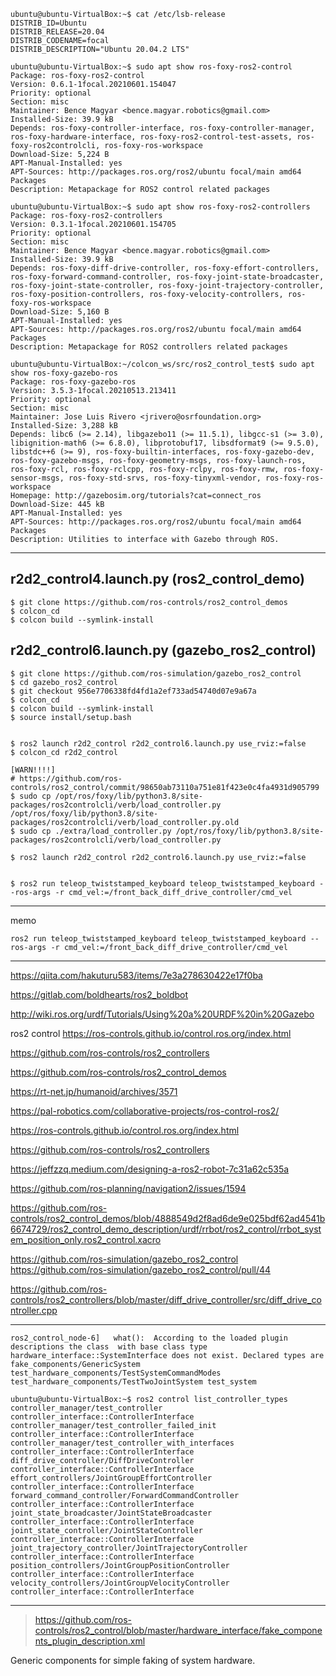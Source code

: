 ```
ubuntu@ubuntu-VirtualBox:~$ cat /etc/lsb-release 
DISTRIB_ID=Ubuntu
DISTRIB_RELEASE=20.04
DISTRIB_CODENAME=focal
DISTRIB_DESCRIPTION="Ubuntu 20.04.2 LTS"
```

```
ubuntu@ubuntu-VirtualBox:~$ sudo apt show ros-foxy-ros2-control
Package: ros-foxy-ros2-control
Version: 0.6.1-1focal.20210601.154047
Priority: optional
Section: misc
Maintainer: Bence Magyar <bence.magyar.robotics@gmail.com>
Installed-Size: 39.9 kB
Depends: ros-foxy-controller-interface, ros-foxy-controller-manager, ros-foxy-hardware-interface, ros-foxy-ros2-control-test-assets, ros-foxy-ros2controlcli, ros-foxy-ros-workspace
Download-Size: 5,224 B
APT-Manual-Installed: yes
APT-Sources: http://packages.ros.org/ros2/ubuntu focal/main amd64 Packages
Description: Metapackage for ROS2 control related packages
```

```
ubuntu@ubuntu-VirtualBox:~$ sudo apt show ros-foxy-ros2-controllers 
Package: ros-foxy-ros2-controllers
Version: 0.3.1-1focal.20210601.154705
Priority: optional
Section: misc
Maintainer: Bence Magyar <bence.magyar.robotics@gmail.com>
Installed-Size: 39.9 kB
Depends: ros-foxy-diff-drive-controller, ros-foxy-effort-controllers, ros-foxy-forward-command-controller, ros-foxy-joint-state-broadcaster, ros-foxy-joint-state-controller, ros-foxy-joint-trajectory-controller, ros-foxy-position-controllers, ros-foxy-velocity-controllers, ros-foxy-ros-workspace
Download-Size: 5,160 B
APT-Manual-Installed: yes
APT-Sources: http://packages.ros.org/ros2/ubuntu focal/main amd64 Packages
Description: Metapackage for ROS2 controllers related packages
```

```
ubuntu@ubuntu-VirtualBox:~/colcon_ws/src/ros2_control_test$ sudo apt show ros-foxy-gazebo-ros
Package: ros-foxy-gazebo-ros
Version: 3.5.3-1focal.20210513.213411
Priority: optional
Section: misc
Maintainer: Jose Luis Rivero <jrivero@osrfoundation.org>
Installed-Size: 3,288 kB
Depends: libc6 (>= 2.14), libgazebo11 (>= 11.5.1), libgcc-s1 (>= 3.0), libignition-math6 (>= 6.8.0), libprotobuf17, libsdformat9 (>= 9.5.0), libstdc++6 (>= 9), ros-foxy-builtin-interfaces, ros-foxy-gazebo-dev, ros-foxy-gazebo-msgs, ros-foxy-geometry-msgs, ros-foxy-launch-ros, ros-foxy-rcl, ros-foxy-rclcpp, ros-foxy-rclpy, ros-foxy-rmw, ros-foxy-sensor-msgs, ros-foxy-std-srvs, ros-foxy-tinyxml-vendor, ros-foxy-ros-workspace
Homepage: http://gazebosim.org/tutorials?cat=connect_ros
Download-Size: 445 kB
APT-Manual-Installed: yes
APT-Sources: http://packages.ros.org/ros2/ubuntu focal/main amd64 Packages
Description: Utilities to interface with Gazebo through ROS.
```


---

## r2d2_control4.launch.py (ros2_control_demo)

```shell
$ git clone https://github.com/ros-controls/ros2_control_demos
$ colcon_cd
$ colcon build --symlink-install
```


## r2d2_control6.launch.py (gazebo_ros2_control)

```shell
$ git clone https://github.com/ros-simulation/gazebo_ros2_control
$ cd gazebo_ros2_control
$ git checkout 956e7706338fd4fd1a2ef733ad54740d07e9a67a
$ colcon_cd
$ colcon build --symlink-install
$ source install/setup.bash


$ ros2 launch r2d2_control r2d2_control6.launch.py use_rviz:=false
$ colcon_cd r2d2_control

[WARN!!!!]
# https://github.com/ros-controls/ros2_control/commit/98650ab73110a751e81f423e0c4fa4931d905799
$ sudo cp /opt/ros/foxy/lib/python3.8/site-packages/ros2controlcli/verb/load_controller.py /opt/ros/foxy/lib/python3.8/site-packages/ros2controlcli/verb/load_controller.py.old 
$ sudo cp ./extra/load_controller.py /opt/ros/foxy/lib/python3.8/site-packages/ros2controlcli/verb/load_controller.py

$ ros2 launch r2d2_control r2d2_control6.launch.py use_rviz:=false


$ ros2 run teleop_twiststamped_keyboard teleop_twiststamped_keyboard --ros-args -r cmd_vel:=/front_back_diff_drive_controller/cmd_vel

```

---

memo

`ros2 run teleop_twiststamped_keyboard teleop_twiststamped_keyboard --ros-args -r cmd_vel:=/front_back_diff_drive_controller/cmd_vel`

---

https://qiita.com/hakuturu583/items/7e3a278630422e17f0ba

https://gitlab.com/boldhearts/ros2_boldbot

http://wiki.ros.org/urdf/Tutorials/Using%20a%20URDF%20in%20Gazebo

ros2 control https://ros-controls.github.io/control.ros.org/index.html


https://github.com/ros-controls/ros2_controllers

https://github.com/ros-controls/ros2_control_demos


https://rt-net.jp/humanoid/archives/3571

https://pal-robotics.com/collaborative-projects/ros-control-ros2/

https://ros-controls.github.io/control.ros.org/index.html





https://github.com/ros-controls/ros2_controllers

https://jeffzzq.medium.com/designing-a-ros2-robot-7c31a62c535a


https://github.com/ros-planning/navigation2/issues/1594

https://github.com/ros-controls/ros2_control_demos/blob/4888549d2f8ad6de9e025bdf62ad4541b6674729/ros2_control_demo_description/urdf/rrbot/ros2_control/rrbot_system_position_only.ros2_control.xacro


https://github.com/ros-simulation/gazebo_ros2_control
https://github.com/ros-simulation/gazebo_ros2_control/pull/44


https://github.com/ros-controls/ros2_controllers/blob/master/diff_drive_controller/src/diff_drive_controller.cpp

---

```
ros2_control_node-6]   what():  According to the loaded plugin descriptions the class  with base class type hardware_interface::SystemInterface does not exist. Declared types are  fake_components/GenericSystem test_hardware_components/TestSystemCommandModes test_hardware_components/TestTwoJointSystem test_system
```

```
ubuntu@ubuntu-VirtualBox:~$ ros2 control list_controller_types 
controller_manager/test_controller                                     controller_interface::ControllerInterface
controller_manager/test_controller_failed_init                         controller_interface::ControllerInterface
controller_manager/test_controller_with_interfaces                     controller_interface::ControllerInterface
diff_drive_controller/DiffDriveController                              controller_interface::ControllerInterface
effort_controllers/JointGroupEffortController                          controller_interface::ControllerInterface
forward_command_controller/ForwardCommandController                    controller_interface::ControllerInterface
joint_state_broadcaster/JointStateBroadcaster                          controller_interface::ControllerInterface
joint_state_controller/JointStateController                            controller_interface::ControllerInterface
joint_trajectory_controller/JointTrajectoryController                  controller_interface::ControllerInterface
position_controllers/JointGroupPositionController                      controller_interface::ControllerInterface
velocity_controllers/JointGroupVelocityController                      controller_interface::ControllerInterface
```

---

> https://github.com/ros-controls/ros2_control/blob/master/hardware_interface/fake_components_plugin_description.xml

Generic components for simple faking of system hardware.
